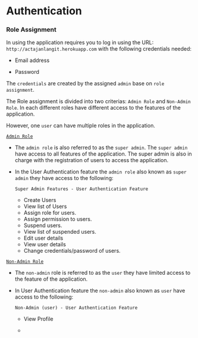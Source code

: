 # Authentication

### Role Assignment

In using the application requires you to log in using the URL: `http://actajanlangit.herokuapp.com` with the following credentials needed:

- Email address

- Password

 The `credentials` are created by the assigned `admin` base on `role assignment`. 

 The Role assignment is divided into two criterias: `Admin Role` and `Non-Admin Role`. In each different roles have different access to the features of the application. 

 However, one `user` can have multiple roles in the application.

<ins>`Admin Role`</ins>

- The `admin role` is also referred to as the `super admin`. The `super admin` have access to all features of the application. The super admin is also in charge with the registration of users to access the application.

- In the User Authentication feature the `admin role` also known as `super admin` they have access to the following:

    `Super Admin Features - User Authentication Feature`
        
    - Create Users
    - View list of Users
    - Assign role for users.
    - Assign permission to users.
    - Suspend users.
    - View list of suspended users.
    - Edit user details
    - View user details
    - Change credentials/password of users.

<ins>`Non-Admin Role`</ins>

- The `non-admin` role is referred to as the `user` they have limited access to the feature of the application.

- In User Authentication feature the `non-admin` also known as `user` have access to the following:

    `Non-Admin (user) - User Authentication Feature`

    - View Profile

    - 